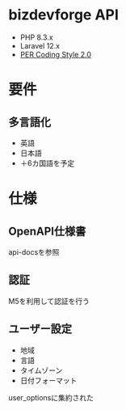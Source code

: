 # bizdevforge API
- PHP 8.3.x
- Laravel 12.x
- [PER Coding Style 2.0](https://www.php-fig.org/per/coding-style/)

# 要件
## 多言語化
- 英語
- 日本語
- ＋6カ国語を予定

# 仕様
## OpenAPI仕様書
api-docsを参照

## 認証
M5を利用して認証を行う

## ユーザー設定
- 地域
- 言語
- タイムゾーン
- 日付フォーマット

user_optionsに集約された
